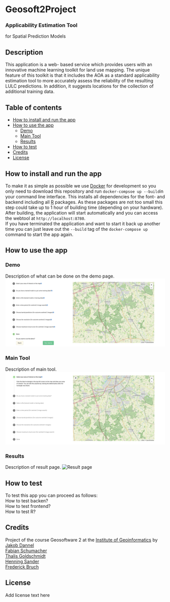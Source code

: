 # Geosoft2Project
### Applicability Estimation Tool 
for Spatial Prediction Models

## Description
This application is a web- based service which provides users with an innovative machine learning toolkit for land use mapping. The unique feature of this toolkit is that it includes the AOA as a standard applicability estimation tool to more accurately assess the reliability of the resulting LULC predictions. In addition, it suggests locations for the collection of additional training data.

## Table of contents

- [How to install and run the app](#how-to-install-and-run-the-app)
- [How to use the app](#how-to-use-the-app)
  - [Demo](#demo)
  - [Main Tool](#main-tool)
  - [Results](#results)
- [How to test](#how-to-test)
- [Credits](#credits)
- [License](#license)

## How to install and run the app
To make it as simple as possible we use [Docker](https://www.docker.com) for development so you only need to download this repository and run `docker-compsoe up --build`in your command line interface. This installs all dependencies for the font- and backend including all [R](https://www.r-project.org) packages. As these packages are not too small this step could take up to 1 hour of building time (depending on your hardware).  
After building, the application will start automatically and you can access the webtool at `http://localhost:8780`.  
If you have terminated the application and want to start it back up another time you can just leave out the `--build` tag of the `docker-compose up` command to start the app again.  

## How to use the app

### Demo
Description of what can be done on the demo page. 
![Demo page](/src/assets/demo-page-view.png?raw=true)

### Main Tool
Description of main tool. 
![Main Tool page](/src/assets/main-page-view.png?raw=true)

### Results
Description of result page. 
![Result page](/src/assets/result-page-view.png?raw=true)


## How to test
To test this app you can proceed as follows:  
How to test backen?  
How to test frontend?  
How to test R?  

## Credits

Project of the course Geosoftware 2 at the [Institute of Geoinformatics](https://www.uni-muenster.de/Geoinformatics/en/) by  
[Jakob Dannel](https://github.com/jakobdanel)  
[Fabian Schumacher](https://github.com/fab-scm)  
[Thalis Goldschmidt](https://github.com/thalisgold)  
[Henning Sander](https://github.com/Hes097)  
[Frederick Bruch](https://github.com/fbruc03)  

## License
Add license text here
